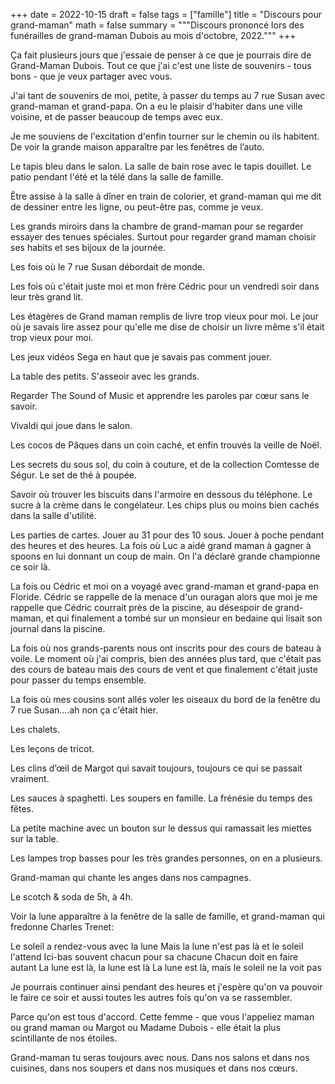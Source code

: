+++
date = 2022-10-15
draft = false
tags = ["famille"]
title = "Discours pour grand-maman"
math = false
summary = """Discours prononcé lors des funérailles de grand-maman Dubois au mois d'octobre, 2022."""
+++

Ça fait plusieurs jours que j'essaie de penser à ce que je pourrais dire de Grand-Maman Dubois. Tout ce que j'ai c'est une liste de souvenirs - tous bons - que je veux partager avec vous. 

J'ai tant de souvenirs de moi, petite, à passer du temps au 7 rue Susan avec grand-maman et grand-papa. On a eu le plaisir d'habiter dans une ville voisine, et de passer beaucoup de temps avec eux.

Je me souviens de l'excitation d'enfin tourner sur le chemin ou ils habitent. De voir la grande maison apparaître par les fenêtres de l’auto.

Le tapis bleu dans le salon. La salle de bain rose avec le tapis douillet. Le patio pendant l'été et la télé dans la salle de famille.

Être assise à la salle à dîner en train de colorier, et grand-maman qui me dit de dessiner entre les ligne, ou peut-être pas, comme je veux.

Les grands miroirs dans la chambre de grand-maman pour se regarder essayer des tenues spéciales. Surtout pour regarder grand maman choisir ses habits et ses bijoux de la journée. 

Les fois où le 7 rue Susan débordait de monde.

Les fois où c'était juste moi et mon frère Cédric pour un vendredi soir dans leur très grand lit. 

Les étagères de Grand maman remplis de livre trop vieux pour moi. Le jour où je savais lire assez pour qu'elle me dise de choisir un livre même s'il était trop vieux pour moi. 

Les jeux vidéos Sega en haut que je savais pas comment jouer.

La table des petits. S'asseoir avec les grands.

Regarder The Sound of Music et apprendre les paroles par cœur sans le savoir. 

Vivaldi qui joue dans le salon. 

Les cocos de Pâques dans un coin caché, et enfin trouvés la veille de Noël. 

Les secrets du sous sol, du coin à couture, et de la collection Comtesse de Ségur. Le set de thé à poupée. 

Savoir où trouver les biscuits dans l'armoire en dessous du téléphone. Le sucre à la crème dans le congélateur. Les chips plus ou moins bien cachés dans la salle d'utilité. 

Les parties de cartes. Jouer au 31 pour des 10 sous. Jouer à poche pendant des heures et des heures. La fois où Luc a aidé grand maman à gagner à spoons en lui donnant un coup de main. On l'a déclaré grande championne ce soir là.

La fois ou Cédric et moi on a voyagé avec grand-maman et grand-papa en Floride. Cédric se rappelle de la menace d'un ouragan alors que moi je me rappelle que Cédric courrait près de la piscine, au désespoir de grand-maman, et qui finalement a tombé sur un monsieur en bedaine qui lisait son journal dans la piscine.

La fois où nos grands-parents nous ont inscrits pour des cours de bateau à voile. Le moment où j'ai compris, bien des années plus tard, que c'était pas des cours de bateau mais des cours de vent et que finalement c'était juste pour passer du temps ensemble. 

La fois où mes cousins sont allés voler les oiseaux du bord de la fenêtre du 7 rue Susan....ah non ça c'était hier.

Les chalets. 

Les leçons de tricot.

Les clins d’œil de Margot qui savait toujours, toujours ce qui se passait vraiment. 

Les sauces à spaghetti. Les soupers en famille. La frénésie du temps des fêtes.

La petite machine avec un bouton sur le dessus qui ramassait les miettes sur la table.

Les lampes trop basses pour les très grandes personnes, on en a plusieurs.

Grand-maman qui chante les anges dans nos campagnes.

Le scotch & soda de 5h, à 4h.

Voir la lune apparaître à la fenêtre de la salle de famille, et grand-maman qui fredonne Charles Trenet:

Le soleil a rendez-vous avec la lune 
Mais la lune n'est pas là et le soleil l'attend 
Ici-bas souvent chacun pour sa chacune 
Chacun doit en faire autant 
La lune est là, la lune est là 
La lune est là, mais le soleil ne la voit pas 

Je pourrais continuer ainsi pendant des heures et j'espère qu'on va pouvoir le faire ce soir et aussi toutes les autres fois qu'on va se rassembler. 

Parce qu'on est tous d'accord. Cette femme - que vous l'appeliez maman ou grand maman ou Margot ou Madame Dubois - elle était la plus scintillante de nos étoiles. 

Grand-maman tu seras toujours avec nous. Dans nos salons et dans nos cuisines, dans nos soupers et dans nos musiques et dans nos cœurs. 
